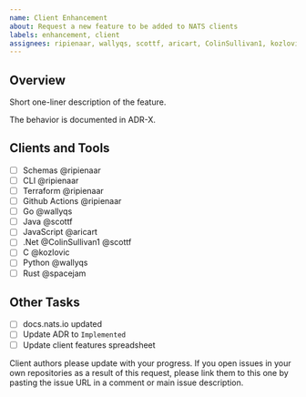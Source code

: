 ```yaml
---
name: Client Enhancement
about: Request a new feature to be added to NATS clients
labels: enhancement, client
assignees: ripienaar, wallyqs, scottf, aricart, ColinSullivan1, kozlovic, spacejam
---
```


## Overview

Short one-liner description of the feature.

The behavior is documented in ADR-X.

## Clients and Tools

 - [ ] Schemas @ripienaar
 - [ ] CLI @ripienaar
 - [ ] Terraform @ripienaar
 - [ ] Github Actions @ripienaar
 - [ ] Go @wallyqs
 - [ ] Java @scottf
 - [ ] JavaScript @aricart
 - [ ] .Net @ColinSullivan1 @scottf
 - [ ] C @kozlovic
 - [ ] Python @wallyqs
 - [ ] Rust @spacejam
   
## Other Tasks

 - [ ] docs.nats.io updated
 - [ ] Update ADR to `Implemented`
 - [ ] Update client features spreadsheet

Client authors please update with your progress. If you open issues in your own repositories as a result of this request, please link them to this one by pasting the issue URL in a comment or main issue description.
